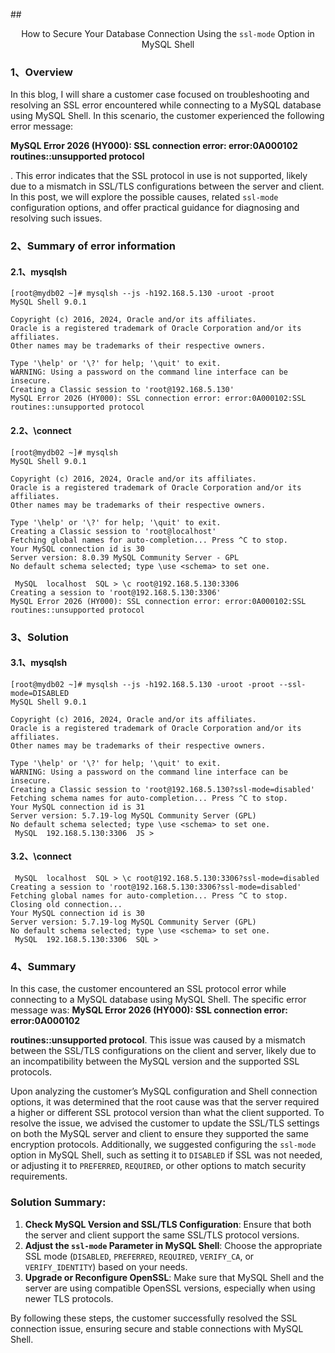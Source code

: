 \## <p align="center">How to Secure Your Database Connection Using the `ssl-mode` Option in MySQL Shell</p>



### 1、Overview

In this blog, I will share a customer case focused on troubleshooting and resolving an SSL error encountered while connecting to a MySQL database using MySQL Shell. In this scenario, the customer experienced the following error message: 

**MySQL Error 2026 (HY000): SSL connection error: error:0A000102 routines::unsupported protocol**

. This error indicates that the SSL protocol in use is not supported, likely due to a mismatch in SSL/TLS configurations between the server and client. In this post, we will explore the possible causes, related `ssl-mode` configuration options, and offer practical guidance for diagnosing and resolving such issues.



### 2、Summary of error information

#### 2.1、mysqlsh

```
[root@mydb02 ~]# mysqlsh --js -h192.168.5.130 -uroot -proot
MySQL Shell 9.0.1

Copyright (c) 2016, 2024, Oracle and/or its affiliates.
Oracle is a registered trademark of Oracle Corporation and/or its affiliates.
Other names may be trademarks of their respective owners.

Type '\help' or '\?' for help; '\quit' to exit.
WARNING: Using a password on the command line interface can be insecure.
Creating a Classic session to 'root@192.168.5.130'
MySQL Error 2026 (HY000): SSL connection error: error:0A000102:SSL routines::unsupported protocol
```



#### 2.2、\connect

```
[root@mydb02 ~]# mysqlsh
MySQL Shell 9.0.1

Copyright (c) 2016, 2024, Oracle and/or its affiliates.
Oracle is a registered trademark of Oracle Corporation and/or its affiliates.
Other names may be trademarks of their respective owners.

Type '\help' or '\?' for help; '\quit' to exit.
Creating a Classic session to 'root@localhost'
Fetching global names for auto-completion... Press ^C to stop.
Your MySQL connection id is 30
Server version: 8.0.39 MySQL Community Server - GPL
No default schema selected; type \use <schema> to set one.

 MySQL  localhost  SQL > \c root@192.168.5.130:3306
Creating a session to 'root@192.168.5.130:3306'
MySQL Error 2026 (HY000): SSL connection error: error:0A000102:SSL routines::unsupported protocol
```



### 3、Solution

#### 3.1、mysqlsh

```
[root@mydb02 ~]# mysqlsh --js -h192.168.5.130 -uroot -proot --ssl-mode=DISABLED
MySQL Shell 9.0.1

Copyright (c) 2016, 2024, Oracle and/or its affiliates.
Oracle is a registered trademark of Oracle Corporation and/or its affiliates.
Other names may be trademarks of their respective owners.

Type '\help' or '\?' for help; '\quit' to exit.
WARNING: Using a password on the command line interface can be insecure.
Creating a Classic session to 'root@192.168.5.130?ssl-mode=disabled'
Fetching schema names for auto-completion... Press ^C to stop.
Your MySQL connection id is 31
Server version: 5.7.19-log MySQL Community Server (GPL)
No default schema selected; type \use <schema> to set one.
 MySQL  192.168.5.130:3306  JS >
```



#### 3.2、\connect

```
 MySQL  localhost  SQL > \c root@192.168.5.130:3306?ssl-mode=disabled
Creating a session to 'root@192.168.5.130:3306?ssl-mode=disabled'
Fetching global names for auto-completion... Press ^C to stop.
Closing old connection...
Your MySQL connection id is 30
Server version: 5.7.19-log MySQL Community Server (GPL)
No default schema selected; type \use <schema> to set one.
 MySQL  192.168.5.130:3306  SQL >
```



### 4、Summary

In this case, the customer encountered an SSL protocol error while connecting to a MySQL database using MySQL Shell. The specific error message was: **MySQL Error 2026 (HY000): SSL connection error: error:0A000102**

**routines::unsupported protocol**. This issue was caused by a mismatch between the SSL/TLS configurations on the client and server, likely due to an incompatibility between the MySQL version and the supported SSL protocols.



Upon analyzing the customer’s MySQL configuration and Shell connection options, it was determined that the root cause was that the server required a higher or different SSL protocol version than what the client supported. To resolve the issue, we advised the customer to update the SSL/TLS settings on both the MySQL server and client to ensure they supported the same encryption protocols. Additionally, we suggested configuring the `ssl-mode` option in MySQL Shell, such as setting it to `DISABLED` if SSL was not needed, or adjusting it to `PREFERRED`, `REQUIRED`, or other options to match security requirements.

### Solution Summary:

1. **Check MySQL Version and SSL/TLS Configuration**: Ensure that both the server and client support the same SSL/TLS protocol versions.
2. **Adjust the `ssl-mode` Parameter in MySQL Shell**: Choose the appropriate SSL mode (`DISABLED`, `PREFERRED`, `REQUIRED`, `VERIFY_CA`, or `VERIFY_IDENTITY`) based on your needs.
3. **Upgrade or Reconfigure OpenSSL**: Make sure that MySQL Shell and the server are using compatible OpenSSL versions, especially when using newer TLS protocols.

By following these steps, the customer successfully resolved the SSL connection issue, ensuring secure and stable connections with MySQL Shell.



